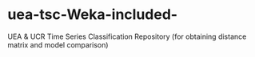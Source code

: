 # uea-tsc-Weka-included-
UEA &amp; UCR Time Series Classification Repository (for obtaining distance matrix and model comparison)
